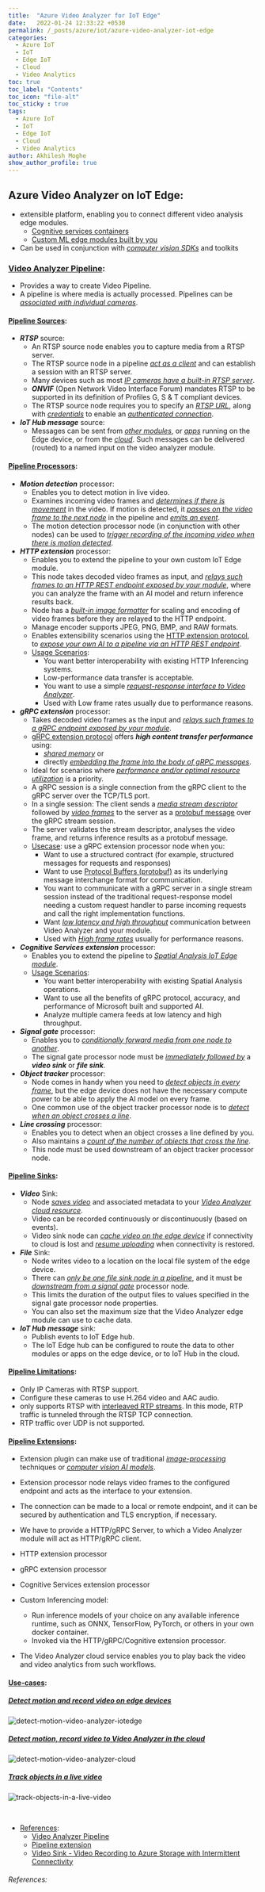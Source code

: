 ```yaml
---
title:  "Azure Video Analyzer for IoT Edge"
date:   2022-01-24 12:33:22 +0530
permalink: /_posts/azure/iot/azure-video-analyzer-iot-edge
categories:
  - Azure IoT
  - IoT
  - Edge IoT
  - Cloud
  - Video Analytics
toc: true
toc_label: "Contents"
toc_icon: "file-alt"
toc_sticky : true
tags:
  - Azure IoT
  - IoT
  - Edge IoT
  - Cloud
  - Video Analytics
author: Akhilesh Moghe
show_author_profile: true
---
```


## Azure Video Analyzer on IoT Edge:
- extensible platform, enabling you to connect different video analysis edge modules.
  - [Cognitive services containers](https://docs.microsoft.com/en-us/azure/cognitive-services/cognitive-services-container-support)
  - [Custom ML edge modules built by you](https://docs.microsoft.com/en-us/azure/iot-edge/tutorial-machine-learning-edge-01-intro?view=iotedge-2020-11)
- Can be used in conjunction with *<u>computer vision SDKs</u>* and toolkits

### <u>Video Analyzer Pipeline</u>:
  - Provides a way to create Video Pipeline.
  - A pipeline is where media is actually processed. Pipelines can be *<u>associated with individual cameras</u>*.

#### <u>Pipeline Sources</u>:
- __*RTSP*__ source:
  - An RTSP source node enables you to capture media from a RTSP server.
  - The RTSP source node in a pipeline *<u>act as a client</u>* and can establish a session with an RTSP server.
  - Many devices such as most *<u>IP cameras have a built-in RTSP server</u>*.
  - __*ONVIF*__ (Open Network Video Interface Forum) mandates RTSP to be supported in its definition of Profiles G, S & T compliant devices.
  - The RTSP source node requires you to specify an *<u>RTSP URL</u>*, along with *<u>credentials</u>* to enable an *<u>authenticated connection</u>*.
- __*IoT Hub message*__ source:
  - Messages can be sent from *<u>other modules</u>*, or *<u>apps</u>* running on the Edge device, or from the *<u>cloud</u>*. Such messages can be delivered (routed) to a named input on the video analyzer module.

#### <u>Pipeline Processors</u>:
- __*Motion detection*__ processor:
  - Enables you to detect motion in live video.
  - Examines incoming video frames and *<u>determines if there is movement</u>* in the video. If motion is detected, it *<u>passes on the video frame to the next node</u>* in the pipeline and *<u>emits an event</u>*.
  - The motion detection processor node (in conjunction with other nodes) can be used to *<u>trigger recording of the incoming video when there is motion detected</u>*.
- __*HTTP extension*__ processor:
  - Enables you to extend the pipeline to your own custom IoT Edge module.
  - This node takes decoded video frames as input, and *<u>relays such frames to an HTTP REST endpoint exposed by your module</u>*, where you can analyze the frame with an AI model and return inference results back.
  - Node has a *<u>built-in image formatter</u>* for scaling and encoding of video frames before they are relayed to the HTTP endpoint.
  - Manage encoder supports JPEG, PNG, BMP, and RAW formats.
  - Enables extensibility scenarios using the [HTTP extension protocol](https://docs.microsoft.com/en-us/azure/azure-video-analyzer/video-analyzer-docs/http-extension-protocol), to *<u>expose your own AI to a pipeline via an HTTP REST endpoint</u>*.
  - <u>Usage Scenarios</u>:
    - You want better interoperability with existing HTTP Inferencing systems.
    - Low-performance data transfer is acceptable.
    - You want to use a simple *<u>request-response interface to Video Analyzer</u>*.
    - Used with Low frame rates usually due to performance reasons.
- __*gRPC extension*__ processor:
  - Takes decoded video frames as the input and *<u>relays such frames to a gRPC endpoint exposed by your module</u>*.
  - [gRPC extension protocol](https://docs.microsoft.com/en-us/azure/azure-video-analyzer/video-analyzer-docs/grpc-extension-protocol) offers __*high content transfer performance*__ using:
    - *<u>shared memory</u>* or
    - directly *<u>embedding the frame into the body of gRPC messages</u>*.
  - Ideal for scenarios where *<u>performance and/or optimal resource utilization</u>* is a priority.
  - A gRPC session is a single connection from the gRPC client to the gRPC server over the TCP/TLS port.
  - In a single session: The client sends a *<u>media stream descriptor</u>* followed by *<u>video frames</u>* to the server as a [protobuf message](https://github.com/Azure/video-analyzer/tree/main/contracts/grpc) over the gRPC stream session.
  - The server validates the stream descriptor, analyses the video frame, and returns inference results as a protobuf message.
  - <u>Usecase</u>: use a gRPC extension processor node when you:
    - Want to use a structured contract (for example, structured messages for requests and responses)
    - Want to use [Protocol Buffers (protobuf)](https://developers.google.com/protocol-buffers) as its underlying message interchange format for communication.
    - You want to communicate with a gRPC server in a single stream session instead of the traditional request-response model needing a custom request handler to parse incoming requests and call the right implementation functions.
    - Want *<u>low latency and high throughput</u>* communication between Video Analyzer and your module.
    - Used with *<u>High frame rates</u>* usually for performance reasons.
- __*Cognitive Services extension*__ processor:
  - Enables you to extend the pipeline to *<u>Spatial Analysis IoT Edge module</u>*.
  - <u>Usage Scenarios</u>:
    - You want better interoperability with existing Spatial Analysis operations.
    - Want to use all the benefits of gRPC protocol, accuracy, and performance of Microsoft built and supported AI.
    - Analyze multiple camera feeds at low latency and high throughput.
- __*Signal gate*__ processor:
  - Enables you to *<u>conditionally forward media from one node to another</u>*.
  - The signal gate processor node must be *<u>immediately followed by</u>* a __*video sink*__ or __*file sink*__.
- __*Object tracker*__ processor:
  - Node comes in handy when you need to *<u>detect objects in every frame</u>*, but the edge device does not have the necessary compute power to be able to apply the AI model on every frame.
  - One common use of the object tracker processor node is to *<u>detect when an object crosses a line</u>*.
- __*Line crossing*__ processor:
  - Enables you to detect when an object crosses a line defined by you.
  - Also maintains a *<u>count of the number of objects that cross the line</u>*.
  - This node must be used downstream of an object tracker processor node.

#### <u>Pipeline Sinks</u>:
- __*Video*__ Sink:
  - Node *<u>saves video</u>* and associated metadata to your *<u>Video Analyzer cloud resource</u>*.
  - Video can be recorded continuously or discontinuously (based on events).
  - Video sink node can *<u>cache video on the edge device</u>* if connectivity to cloud is lost and *<u>resume uploading</u>* when connectivity is restored.
- __*File*__ Sink:
  - Node writes video to a location on the local file system of the edge device.
  - There can *<u>only be one file sink node in a pipeline</u>*, and it must be *<u>downstream from a signal gate</u>* processor node.
  - This limits the duration of the output files to values specified in the signal gate processor node properties.
  - You can also set the maximum size that the Video Analyzer edge module can use to cache data.
- __*IoT Hub message*__ sink:
  - Publish events to IoT Edge hub.
  - The IoT Edge hub can be configured to route the data to other modules or apps on the edge device, or to IoT Hub in the cloud.
  
#### <u>Pipeline Limitations</u>:
- Only IP Cameras with RTSP support.
- Configure these cameras to use H.264 video and AAC audio.
- only supports RTSP with [interleaved RTP streams](https://datatracker.ietf.org/doc/html/rfc2326#section-10.12). In this mode, RTP traffic is tunneled through the RTSP TCP connection.
- RTP traffic over UDP is not supported.

#### <u>Pipeline Extensions</u>:
- Extension plugin can make use of traditional *<u>image-processing</u>* techniques or *<u>computer vision AI models</u>*.
- Extension processor node relays video frames to the configured endpoint and acts as the interface to your extension.
- The connection can be made to a local or remote endpoint, and it can be secured by authentication and TLS encryption, if necessary.
- We have to provide a HTTP/gRPC Server, to which a Video Analyzer module will act as HTTP/gRPC client.
- HTTP extension processor
- gRPC extension processor
- Cognitive Services extension processor
- Custom Inferencing model:
  - Run inference models of your choice on any available inference runtime, such as ONNX, TensorFlow, PyTorch, or others in your own docker container.
  - Invoked via the HTTP/gRPC/Cognitive extension processor.

- The Video Analyzer cloud service enables you to play back the video and video analytics from such workflows.

#### <u>Use-cases</u>:
##### [<u>Detect motion and record video on edge devices</u>](https://docs.microsoft.com/en-us/azure/azure-video-analyzer/video-analyzer-docs/detect-motion-record-video-edge-devices?pivots=programming-language-csharp)
  ![detect-motion-video-analyzer-iotedge](/assets/images/azure/iot/edge/detect-motion-video-analyzer-iotedge.png)

##### [<u>Detect motion, record video to Video Analyzer in the cloud</u>](https://docs.microsoft.com/en-us/azure/azure-video-analyzer/video-analyzer-docs/detect-motion-record-video-clips-cloud)
  ![detect-motion-video-analyzer-cloud](/assets/images/azure/iot/edge/detect-motion-video-analyzer-cloud.png)

##### [<u>Track objects in a live video</u>](https://docs.microsoft.com/en-us/azure/azure-video-analyzer/video-analyzer-docs/track-objects-live-video)
  ![track-objects-in-a-live-video](/assets/images/azure/iot/edge/track-objects-in-a-live-video.png)

&nbsp;

- <u>References</u>:
  - [Video Analyzer Pipeline](https://docs.microsoft.com/en-us/azure/azure-video-analyzer/video-analyzer-docs/pipeline)
  - [Pipeline extension](https://docs.microsoft.com/en-us/azure/azure-video-analyzer/video-analyzer-docs/pipeline-extension)
  - [Video Sink - Video Recording to Azure Storage with Intermittent Connectivity](https://docs.microsoft.com/en-us/azure/azure-video-analyzer/video-analyzer-docs/continuous-video-recording)


###### References:



